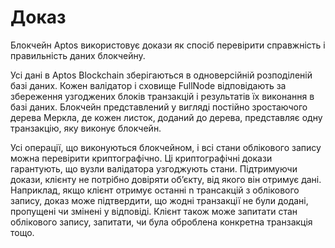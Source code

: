 # Доказ

Блокчейн Aptos використовує докази як спосіб перевірити справжність і правильність даних блокчейну.

Усі дані в Aptos Blockchain зберігаються в одноверсійній розподіленій базі даних. Кожен валідатор і сховище FullNode відповідають за збереження узгоджених блоків транзакцій і результатів їх виконання в базі даних. Блокчейн представлений у вигляді постійно зростаючого дерева Меркла, де кожен листок, доданий до дерева, представляє одну транзакцію, яку виконує блокчейн.

Усі операції, що виконуються блокчейном, і всі стани облікового запису можна перевірити криптографічно. Ці криптографічні докази гарантують, що вузли валідатора узгоджують стани. Підтримуючи докази, клієнту не потрібно довіряти об’єкту, від якого він отримує дані. Наприклад, якщо клієнт отримує останні n трансакцій з облікового запису, доказ може підтвердити, що жодні транзакції не були додані, пропущені чи змінені у відповіді. Клієнт також може запитати стан облікового запису, запитати, чи була оброблена конкретна транзакція тощо.